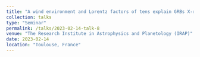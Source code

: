 ```yaml
---
title: "A wind environment and Lorentz factors of tens explain GRBs X-ray plateau phase"
collection: talks
type: "Seminar"
permalink: /talks/2023-02-14-talk-8
venue: "The Research Institute in Astrophysics and Planetology (IRAP)"
date: 2023-02-14
location: "Toulouse, France"
---
```

